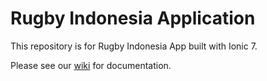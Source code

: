# Rugby Indonesia Application
This repository is for Rugby Indonesia App built with Ionic 7.

Please see our [wiki](https://github.com/Nathanael-Adi/rugby-indonesia-app/wiki) for documentation.
